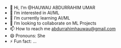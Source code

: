 - 👋 Hi, I’m @HAUWAU ABDURRAHIM UMAR
- 👀 I’m interested in AI/ML
- 🌱 I’m currently learning AI/ML
- 💞️ I’m looking to collaborate on ML Projects
- 📫 How to reach me abdurrahimhauwau@gmail.com
- 😄 Pronouns: She
- ⚡ Fun fact: ...

<!---
HAUWAUABDURRAHIM/HAUWAUABDURRAHIM is a ✨ special ✨ repository because its `README.md` (this file) appears on your GitHub profile.
You can click the Preview link to take a look at your changes.
--->
